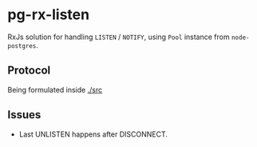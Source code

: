 # pg-rx-listen

RxJs solution for handling `LISTEN` / `NOTIFY`, using `Pool` instance from `node-postgres`.

## Protocol

Being formulated inside [./src](./src)


## Issues

* Last UNLISTEN happens after DISCONNECT.


